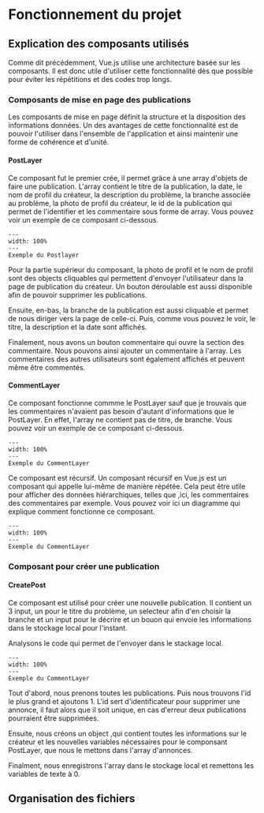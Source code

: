 # Fonctionnement du projet

## Explication des composants utilisés

Comme dit précédemment, Vue.js utilise une architecture basée sur les composants. Il est donc utile d'utiliser cette fonctionnalité dès que possible pour éviter les répétitions et des codes trop longs.
### Composants de mise en page des publications
Les composants de mise en page définit la structure et la disposition des informations données. Un des avantages de cette fonctionnalité est de pouvoir l'utiliser dans l'ensemble de l'application et ainsi maintenir une forme de cohérence et d'unité.
#### PostLayer

Ce composant fut le premier crée, il permet gräce à une array d'objets de faire une publication. L'array contient le titre de la publication, la date, le nom de profil du créateur, la description du problème, la branche associée au problème, la photo de profil du créateur, le id de la publication qui permet de l'identifier et les commentaire sous forme de array. Vous pouvez voir un exemple de ce composant ci-dessous.

```{figure} figures/Exemple_Postlayer.png
---
width: 100%
---
Exemple du Postlayer 
```

Pour la partie supérieur du composant, la photo de profil et le nom de profil sont des objects cliquables qui permettent d'envoyer l'utilisateur dans la page de publication du créateur. Un bouton déroulable est aussi disponible afin de pouvoir supprimer les publications.

Ensuite, en-bas, la branche de la publication est aussi cliquable et permet de nous diriger vers la page de celle-ci. 
Puis, comme vous pouvez le voir, le titre, la description et la date sont affichés. 

Finalement, nous avons un bouton commentaire qui ouvre la section des commentaire. Nous pouvons ainsi ajouter un commentaire à l'array. Les commentaires des autres utilisateurs sont également affichés et peuvent même être commentés. 

#### CommentLayer

Ce composant fonctionne commme le PostLayer sauf que je trouvais que les commentaires n'avaient pas besoin d'autant d'informations que le PostLayer. En effet, l'array ne contient pas de titre, de branche. Vous pouvez voir un exemple de ce composant ci-dessous.

```{figure} figures/Exemple_CommentLayer.png
---
width: 100%
---
Exemple du CommentLayer 
```

Ce composant est récursif. Un composant récursif en Vue.js est un composant qui appelle lui-même de manière répétée. Cela peut être utile pour afficher des données hiérarchiques, telles que ,ici, les commentaires des commentaires par exemple. Vous pouvez voir ici un diagramme qui explique comment fonctionne ce composant.

```{figure} figures/Diagramme_recursive.png
---
width: 100%
---
Exemple du CommentLayer 
```

### Composant pour créer une publication

#### CreatePost

Ce composant est utilisé pour créer une nouvelle publication. Il contient un 3 input, un pour le titre du problème, un selecteur afin d'en choisir la branche et un input pour le décrire et un bouon qui envoie les informations dans le stockage local pour l'instant.

Analysons le code qui permet de l'envoyer dans le stackage local.

```{figure} figures/Code_localStorage.png
---
width: 100%
---
Exemple du CommentLayer 
```
Tout d'abord, nous prenons toutes les publications. Puis nous trouvons l'id le plus grand et ajoutons 1. L'id sert d'identificateur pour supprimer une annonce, il faut alors que il soit unique, en cas d'erreur deux publications pourraient être supprimées.

Ensuite, nous créons un object ,qui contient toutes les informations sur le créateur et les nouvelles variables nécessaires pour le componsant PostLayer, que nous le mettons dans l'array d'annonces.

Finalment, nous enregistrons l'array dans le stockage local et remettons les variables de texte à 0.


## Organisation des fichiers

### 




